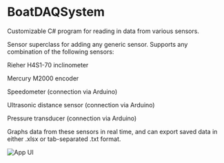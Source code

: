 # BoatDAQSystem
Customizable C# program for reading in data from various sensors.

Sensor superclass for adding any generic sensor. Supports any combination of the following sensors:

Rieher H4S1-70 inclinometer

Mercury M2000 encoder

Speedometer (connection via Arduino)

Ultrasonic distance sensor (connection via Arduino)

Pressure transducer (connection via Arduino)

Graphs data from these sensors in real time, and can export saved data in either .xlsx or tab-separated .txt format.

![App UI](/ApplicationGUI.PNG)
